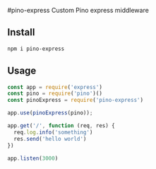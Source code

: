 #pino-express
Custom Pino express middleware

##  Install

```sh
npm i pino-express
```
##  Usage
```js
const app = require('express')
const pino = require('pino')()
const pinoExpress = require('pino-express')

app.use(pinoExpress(pino));

app.get('/', function (req, res) {
  req.log.info('something')
  res.send('hello world')
})

app.listen(3000)
```
